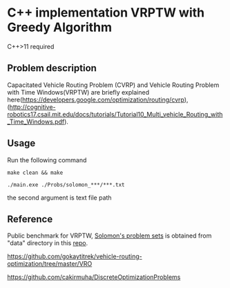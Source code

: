 # C++ implementation VRPTW with Greedy Algorithm
C++>11 required

## Problem description
Capacitated Vehicle Routing Problem (CVRP) and Vehicle Routing Problem with Time Windows(VRPTW) are briefly explained here(https://developers.google.com/optimization/routing/cvrp), (http://cognitive-robotics17.csail.mit.edu/docs/tutorials/Tutorial10_Multi_vehicle_Routing_with_Time_Windows.pdf).

## Usage
Run the following command

```make clean && make```

```./main.exe ./Probs/solomon_***/***.txt```

the second argument is text file path

## Reference
Public benchmark for VRPTW, [Solomon's problem sets](http://w.cba.neu.edu/~msolomon/problems.htm) is obtained from "data" directory in this [repo](https://github.com/DouYishun/vrp-espprc).

https://github.com/gokaytitrek/vehicle-routing-optimization/tree/master/VRO

https://github.com/cakirmuha/DiscreteOptimizationProblems
